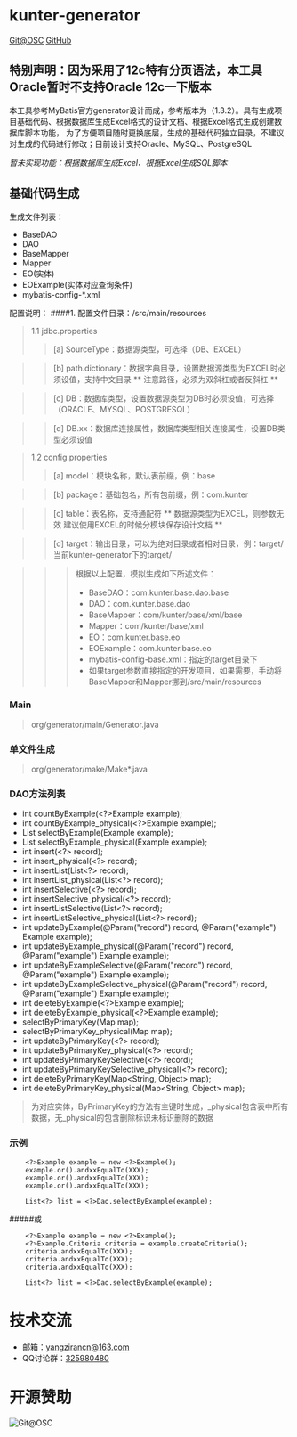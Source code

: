 # kunter-generator

[Git@OSC](http://git.oschina.net/nature/kunter-generator)
[GitHub](https://github.com/angelsinklowcn/kunter-generator)

## 特别声明：因为采用了12c特有分页语法，本工具Oracle暂时不支持Oracle 12c一下版本

本工具参考MyBatis官方generator设计而成，参考版本为（1.3.2）。具有生成项目基础代码、根据数据库生成Excel格式的设计文档、根据Excel格式生成创建数据库脚本功能，
为了方便项目随时更换底层，生成的基础代码独立目录，不建议对生成的代码进行修改；目前设计支持Oracle、MySQL、PostgreSQL

*暂未实现功能：根据数据库生成Excel、根据Excel生成SQL脚本*

## 基础代码生成

生成文件列表：
- BaseDAO
- DAO
- BaseMapper
- Mapper
- EO(实体)
- EOExample(实体对应查询条件)
- mybatis-config-*.xml

配置说明：
####1. 配置文件目录：/src/main/resources
> 1.1 jdbc.properties
>>  [a] SourceType：数据源类型，可选择（DB、EXCEL）

>>  [b] path.dictionary：数据字典目录，设置数据源类型为EXCEL时必须设值，支持中文目录 ** 注意路径，必须为双斜杠或者反斜杠 **

>>  [c] DB：数据库类型，设置数据源类型为DB时必须设值，可选择（ORACLE、MYSQL、POSTGRESQL）

>>  [d] DB.xx：数据库连接属性，数据库类型相关连接属性，设置DB类型必须设值

> 1.2 config.properties
>>  [a] model：模块名称，默认表前缀，例：base

>>  [b] package：基础包名，所有包前缀，例：com.kunter

>>  [c] table：表名称，支持通配符 ** 数据源类型为EXCEL，则参数无效 建议使用EXCEL的时候分模块保存设计文档 **

>>  [d] target：输出目录，可以为绝对目录或者相对目录，例：target/ 当前kunter-generator下的target/

>>>  根据以上配置，模拟生成如下所述文件：
>>>    * BaseDAO：com.kunter.base.dao.base
>>>    * DAO：com.kunter.base.dao
>>>    * BaseMapper：com/kunter/base/xml/base
>>>    * Mapper：com/kunter/base/xml
>>>    * EO：com.kunter.base.eo
>>>    * EOExample：com.kunter.base.eo
>>>    * mybatis-config-base.xml：指定的target目录下
>>>    * 如果target参数直接指定的开发项目，如果需要，手动将BaseMapper和Mapper挪到/src/main/resources

### Main
> org/generator/main/Generator.java

### 单文件生成
> org/generator/make/Make*.java

### DAO方法列表
* int countByExample(<?>Example example);
* int countByExample_physical(<?>Example example);
* List<?> selectByExample(<?>Example example);
* List<?> selectByExample_physical(<?>Example example);
* int insert(<?> record);
* int insert_physical(<?> record);
* int insertList(List<?> record);
* int insertList_physical(List<?> record);
* int insertSelective(<?> record);
* int insertSelective_physical(<?> record);
* int insertListSelective(List<?> record);
* int insertListSelective_physical(List<?> record);
* int updateByExample(@Param("record") <?> record, @Param("example") <?>Example example);
* int updateByExample_physical(@Param("record") <?> record, @Param("example") <?>Example example);
* int updateByExampleSelective(@Param("record") <?> record, @Param("example") <?>Example example);
* int updateByExampleSelective_physical(@Param("record") <?> record, @Param("example") <?>Example example);
* int deleteByExample(<?>Example example);
* int deleteByExample_physical(<?>Example example);
* <?> selectByPrimaryKey(Map<String, Object> map);
* <?> selectByPrimaryKey_physical(Map<String, Object> map);
* int updateByPrimaryKey(<?> record);
* int updateByPrimaryKey_physical(<?> record);
* int updateByPrimaryKeySelective(<?> record);
* int updateByPrimaryKeySelective_physical(<?> record);
* int deleteByPrimaryKey(Map<String, Object> map);
* int deleteByPrimaryKey_physical(Map<String, Object> map);

> <?>为对应实体，ByPrimaryKey的方法有主键时生成，_physical包含表中所有数据，无_physical的包含删除标识未标识删除的数据

### 示例

        <?>Example example = new <?>Example();
        example.or().andxxEqualTo(XXX);
        example.or().andxxEqualTo(XXX);
        example.or().andxxEqualTo(XXX);

        List<?> list = <?>Dao.selectByExample(example);

#####或

        <?>Example example = new <?>Example();
        <?>Example.Criteria criteria = example.createCriteria();
        criteria.andxxEqualTo(XXX);
        criteria.andxxEqualTo(XXX);
        criteria.andxxEqualTo(XXX);

        List<?> list = <?>Dao.selectByExample(example);

# 技术交流
* 邮箱：yangzirancn@163.com
* QQ讨论群：[325980480](http://jq.qq.com/?_wv=1027&k=TrLNcX)

# 开源赞助

![Git@OSC](http://git.oschina.net/uploads/images/2015/0608/230108_2f43d66e_6133.png "开源赞助我(支付宝)")
